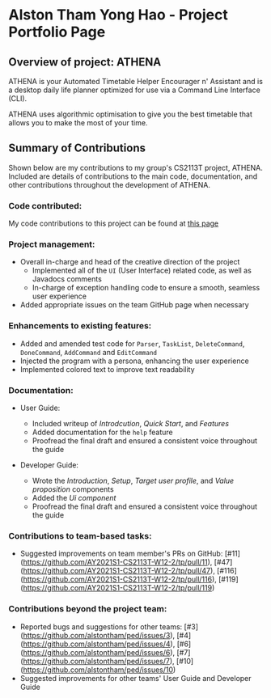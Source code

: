 # Alston Tham Yong Hao - Project Portfolio Page

## Overview of project: ATHENA

ATHENA is your Automated Timetable Helper Encourager n' Assistant and is a desktop daily life planner optimized for use via a Command Line Interface (CLI).

ATHENA uses algorithmic optimisation to give you the best timetable that allows you to make the most of your time.

## Summary of Contributions

Shown below are my contributions to my group's CS2113T project, ATHENA. Included are details of contributions to the main code, documentation, and other contributions throughout the development of ATHENA.

### Code contributed: 
My code contributions to this project can be found at [this page](https://nus-cs2113-ay2021s1.github.io/tp-dashboard/#breakdown=true&search=alstontham&sort=groupTitle&sortWithin=title&since=2020-09-27&timeframe=commit&mergegroup=&groupSelect=groupByRepos&checkedFileTypes=docs~functional-code~test-code~other)

### Project management:
* Overall in-charge and head of the creative direction of the project
    * Implemented all of the `UI` (User Interface) related code, as well as Javadocs comments
    * In-charge of exception handling code to ensure a smooth, seamless user experience
* Added appropriate issues on the team GitHub page when necessary

### Enhancements to existing features:
* Added and amended test code for `Parser`, `TaskList`, `DeleteCommand`, `DoneCommand`, `AddCommand` and `EditCommand`
* Injected the program with a persona, enhancing the user experience
* Implemented colored text to improve text readability

### Documentation:
  * User Guide:
    * Included writeup of _Introdcution_, _Quick Start_, and _Features_
    * Added documentation for the `help` feature
    * Proofread the final draft and ensured a consistent voice throughout the guide
  
  * Developer Guide:
    * Wrote the _Introduction_, _Setup_, _Target user profile_, and _Value proposition_ components
    * Added the _Ui component_
    * Proofread the final draft and ensured a consistent voice throughout the guide
    
### Contributions to team-based tasks:
  * Suggested improvements on team member's PRs on GitHub: [#11] (https://github.com/AY2021S1-CS2113T-W12-2/tp/pull/11), [#47] (https://github.com/AY2021S1-CS2113T-W12-2/tp/pull/47), [#116] (https://github.com/AY2021S1-CS2113T-W12-2/tp/pull/116), [#119] (https://github.com/AY2021S1-CS2113T-W12-2/tp/pull/119)
  
### Contributions beyond the project team:
  * Reported bugs and suggestions for other teams: [#3] (https://github.com/alstontham/ped/issues/3), [#4] (https://github.com/alstontham/ped/issues/4), [#6] (https://github.com/alstontham/ped/issues/6), [#7] (https://github.com/alstontham/ped/issues/7), [#10] (https://github.com/alstontham/ped/issues/10)
  * Suggested improvements for other teams' User Guide and Developer Guide